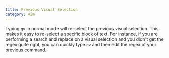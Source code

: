 ```yaml
---
title: Previous Visual Selection
category: vim
---
```


Typing `gv` in normal mode will re-select the previous visual selection.
This makes it easy to re-select a specific block of text. For instance, if
you are performing a search and replace on a visual selection and you didn't
get the regex quite right, you can quickly type `gv` and then edit the regex
of your previous command.
